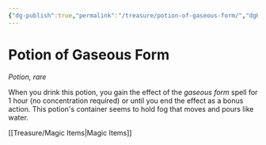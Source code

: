 ```yaml
---
{"dg-publish":true,"permalink":"/treasure/potion-of-gaseous-form/","dgHomeLink":false,"dgPassFrontmatter":true}
---
```



# Potion of Gaseous Form

*Potion, rare*

When you drink this potion, you gain the effect of the *gaseous form* spell for 1 hour (no concentration required) or until you end the effect as a bonus action. This potion's container seems to hold fog that moves and pours like water.


[[Treasure/Magic Items|Magic Items]]